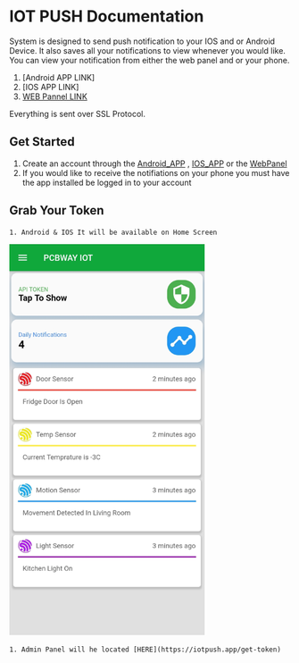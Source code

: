 # IOT PUSH Documentation
System is designed to send push notification to your IOS and or Android Device. It also saves all your notifications to view whenever you would like. You can view your notification from either the web panel and or your phone.
1. [Android APP LINK]
2. [IOS APP LINK]
3. [WEB Pannel LINK](https://iotpush.app)

Everything is sent over SSL Protocol.

## Get Started

1. Create an account through the [Android_APP]() , [IOS_APP]() or the [WebPanel](https://iotpush.app)
2. If you would like to receive the notifiations on your phone you must have the app installed be logged in to your account

## Grab Your Token

    1. Android & IOS It will be available on Home Screen
    

<img src="./images/1.jpg" alt="My cool logo" width="350"/>

    1. Admin Panel will he located [HERE](https://iotpush.app/get-token)